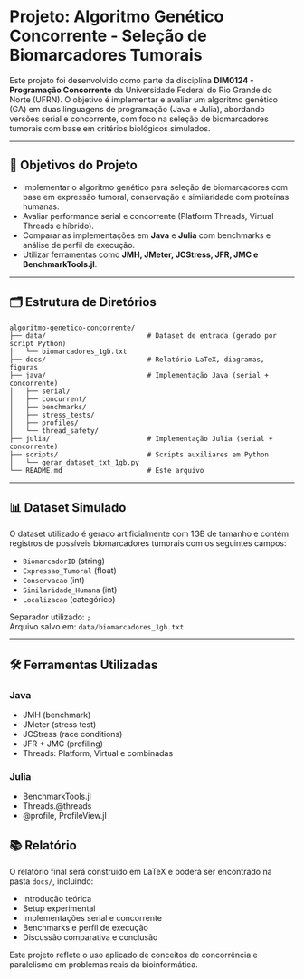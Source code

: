 
# Projeto: Algoritmo Genético Concorrente - Seleção de Biomarcadores Tumorais

Este projeto foi desenvolvido como parte da disciplina **DIM0124 - Programação Concorrente** da Universidade Federal do Rio Grande do Norte (UFRN). O objetivo é implementar e avaliar um algoritmo genético (GA) em duas linguagens de programação (Java e Julia), abordando versões serial e concorrente, com foco na seleção de biomarcadores tumorais com base em critérios biológicos simulados.

---

## 🎯 Objetivos do Projeto

- Implementar o algoritmo genético para seleção de biomarcadores com base em expressão tumoral, conservação e similaridade com proteínas humanas.
- Avaliar performance serial e concorrente (Platform Threads, Virtual Threads e híbrido).
- Comparar as implementações em **Java** e **Julia** com benchmarks e análise de perfil de execução.
- Utilizar ferramentas como **JMH, JMeter, JCStress, JFR, JMC e BenchmarkTools.jl**.

---

## 🗂️ Estrutura de Diretórios

```
algoritmo-genetico-concorrente/
├── data/                         # Dataset de entrada (gerado por script Python)
│   └── biomarcadores_1gb.txt
├── docs/                         # Relatório LaTeX, diagramas, figuras
├── java/                         # Implementação Java (serial + concorrente)
│   ├── serial/
│   ├── concurrent/
│   ├── benchmarks/
│   ├── stress_tests/
│   ├── profiles/
│   └── thread_safety/
├── julia/                        # Implementação Julia (serial + concorrente)
├── scripts/                      # Scripts auxiliares em Python
│   └── gerar_dataset_txt_1gb.py
└── README.md                     # Este arquivo
```

---

## 📊 Dataset Simulado

O dataset utilizado é gerado artificialmente com 1GB de tamanho e contém registros de possíveis biomarcadores tumorais com os seguintes campos:

- `BiomarcadorID` (string)
- `Expressao_Tumoral` (float)
- `Conservacao` (int)
- `Similaridade_Humana` (int)
- `Localizacao` (categórico)

Separador utilizado: `;`  
Arquivo salvo em: `data/biomarcadores_1gb.txt`

---

## 🛠️ Ferramentas Utilizadas

### Java
- JMH (benchmark)
- JMeter (stress test)
- JCStress (race conditions)
- JFR + JMC (profiling)
- Threads: Platform, Virtual e combinadas

### Julia
- BenchmarkTools.jl
- Threads.@threads
- @profile, ProfileView.jl


## 📚 Relatório

O relatório final será construído em LaTeX e poderá ser encontrado na pasta `docs/`, incluindo:

- Introdução teórica
- Setup experimental
- Implementações serial e concorrente
- Benchmarks e perfil de execução
- Discussão comparativa e conclusão

Este projeto reflete o uso aplicado de conceitos de concorrência e paralelismo em problemas reais da bioinformática.
